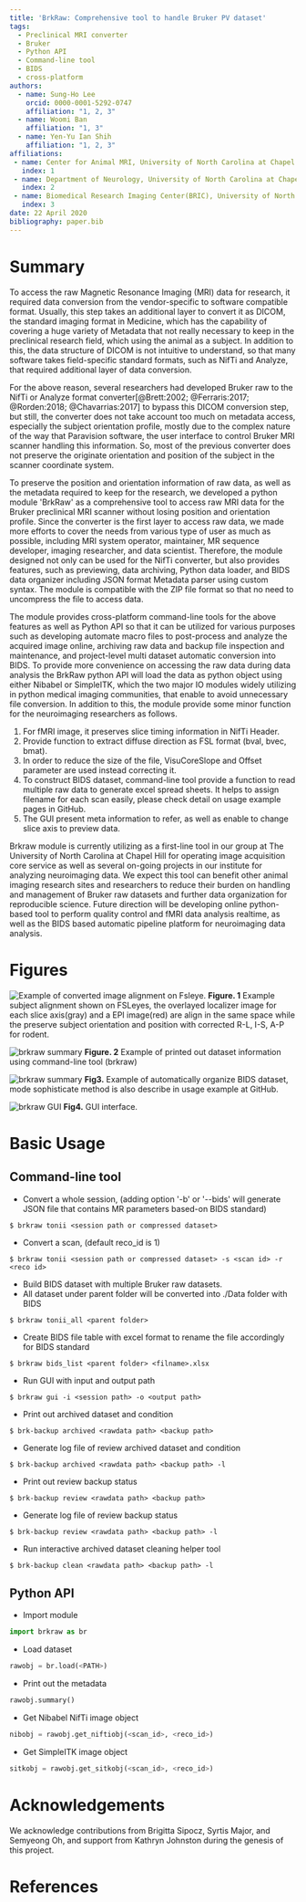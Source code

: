 ```yaml
---
title: 'BrkRaw: Comprehensive tool to handle Bruker PV dataset'
tags:
  - Preclinical MRI converter
  - Bruker
  - Python API
  - Command-line tool
  - BIDS
  - cross-platform
authors:
  - name: Sung-Ho Lee
    orcid: 0000-0001-5292-0747
    affiliation: "1, 2, 3"
  - name: Woomi Ban
    affiliation: "1, 3"
  - name: Yen-Yu Ian Shih
    affiliation: "1, 2, 3"
affiliations:
 - name: Center for Animal MRI, University of North Carolina at Chapel Hill
   index: 1
 - name: Department of Neurology, University of North Carolina at Chapel Hill
   index: 2
 - name: Biomedical Research Imaging Center(BRIC), University of North Carolina at Chapel Hill 
   index: 3
date: 22 April 2020
bibliography: paper.bib
---
```


# Summary
To access the raw Magnetic Resonance Imaging (MRI) data for research, 
it required data conversion from the vendor-specific to software compatible format.
Usually, this step takes an additional layer to convert it as DICOM, 
the standard imaging format in Medicine, which has the capability of covering 
a huge variety of Metadata that not really necessary to keep in the preclinical research field, 
which using the animal as a subject. In addition to this, the data structure 
of DICOM is not intuitive to understand, so that many software takes field-specific standard formats, 
such as NifTi and Analyze, that required additional layer of data conversion.

For the above reason, several researchers had developed Bruker raw to the NifTi or 
Analyze format converter[@Brett:2002; @Ferraris:2017; @Rorden:2018; @Chavarrias:2017]
to bypass this DICOM conversion step, but still, the converter does not take account too much on metadata access, 
especially the subject orientation profile, mostly due to the complex nature of the way that Paravision software, 
the user interface to control Bruker MRI scanner handling this information. 
So, most of the previous converter does not preserve the originate orientation and 
position of the subject in the scanner coordinate system.

To preserve the position and orientation information of raw data, as well as the metadata 
required to keep for the research, we developed a python module 'BrkRaw' as a comprehensive tool 
to access raw MRI data for the Bruker preclinical MRI scanner without losing position and orientation profile.
Since the converter is the first layer to access raw data, we made more efforts 
to cover the needs from various type of user as much as possible, 
including MRI system operator, maintainer, MR sequence developer, imaging researcher, and data scientist.
Therefore, the module designed not only can be used for the NifTi converter, 
but also provides features, such as previewing, data archiving, Python data loader, 
and BIDS data organizer including JSON format Metadata parser using custom syntax.
The module is compatible with the ZIP file format so that no need to uncompress the file to access data.

The module provides cross-platform command-line tools for the above features as well as Python API 
so that it can be utilized for various purposes such as developing automate macro files to post-process 
and analyze the acquired image online, archiving raw data and backup file inspection and maintenance, 
and project-level multi dataset automatic conversion into BIDS. 
To provide more convenience on accessing the raw data during data analysis the BrkRaw python API will load 
the data as python object using either Nibabel or SimpleITK, which the two major IO modules widely utilizing 
in python medical imaging communities, that enable to avoid unnecessary file conversion.
In addition to this, the module provide some minor function for the neuroimaging researchers as follows.
1) For fMRI image, it preserves slice timing information in NifTi Header.
2) Provide function to extract diffuse direction as FSL format (bval, bvec, bmat).
3) In order to reduce the size of the file, VisuCoreSlope and Offset parameter are used instead correcting it.
4) To construct BIDS dataset, command-line tool provide a function to read multiple raw data to generate excel 
spread sheets. It helps to assign filename for each scan easily, please check detail on usage example pages in GitHub.
5) The GUI present meta information to refer, as well as enable to change slice axis to preview data.

Brkraw module is currently utilizing as a first-line tool in our group at The University of North Carolina at 
Chapel Hill for operating image acquisition core service as well as several on-going projects in our institute 
for analyzing neuroimaging data. We expect this tool can benefit other animal imaging research sites and researchers 
to reduce their burden on handling and management of Bruker raw datasets and further data organization 
for reproducible science. Future direction will be developing online python-based tool to perform quality control
and fMRI data analysis realtime, as well as the BIDS based automatic pipeline platform for neuroimaging data analysis.

# Figures

![Example of converted image alignment on Fsleye.](imgs/brkraw_alignment.png)
**Figure. 1** Example subject alignment shown on FSLeyes, the overlayed localizer image for each slice axis(gray) and a EPI image(red) are align in the same space while the preserve subject orientation and position with corrected R-L, I-S, A-P for rodent.

![brkraw summary](imgs/brkraw_print_summary.png)
**Figure. 2** Example of printed out dataset information using command-line tool (brkraw)

![brkraw summary](imgs/brkraw_bids.png)
**Fig3.** Example of automatically organize BIDS dataset, mode sophisticate method is also describe in usage example at GitHub.  

![brkraw GUI](imgs/brkraw_gui.png)
**Fig4.** GUI interface.

# Basic Usage

## Command-line tool
- Convert a whole session, (adding option '-b' or '--bids' will generate JSON file that contains MR parameters based-on BIDS standard)
```angular2html
$ brkraw tonii <session path or compressed dataset>
```

- Convert a scan, (default reco_id is 1)
```angular2html
$ brkraw tonii <session path or compressed dataset> -s <scan id> -r <reco id>
```

- Build BIDS dataset with multiple Bruker raw datasets. 
- All dataset under parent folder will be converted into ./Data folder with BIDS
```angular2html
$ brkraw tonii_all <parent folder>
```

- Create BIDS file table with excel format to rename the file accordingly for BIDS standard
```angular2html
$ brkraw bids_list <parent folder> <filname>.xlsx
```

- Run GUI with input and output path
```angular2html
$ brkraw gui -i <session path> -o <output path>
```

- Print out archived dataset and condition
```angular2html
$ brk-backup archived <rawdata path> <backup path>
```

- Generate log file of review archived dataset and condition
```angular2html
$ brk-backup archived <rawdata path> <backup path> -l
```

- Print out review backup status
```angular2html
$ brk-backup review <rawdata path> <backup path>
```

- Generate log file of review backup status
```angular2html
$ brk-backup review <rawdata path> <backup path> -l
```

- Run interactive archived dataset cleaning helper tool
```angular2html
$ brk-backup clean <rawdata path> <backup path> -l
```

## Python API
- Import module
```python
import brkraw as br
```

- Load dataset
```python
rawobj = br.load(<PATH>)
```

- Print out the metadata
```python
rawobj.summary()
```

- Get Nibabel NifTi image object
```python
nibobj = rawobj.get_niftiobj(<scan_id>, <reco_id>)
```

- Get SimpleITK image object
```python
sitkobj = rawobj.get_sitkobj(<scan_id>, <reco_id>)

```
# Acknowledgements

We acknowledge contributions from Brigitta Sipocz, Syrtis Major, and Semyeong
Oh, and support from Kathryn Johnston during the genesis of this project.

# References